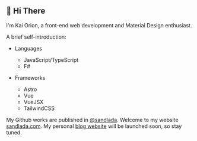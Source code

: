## :wave: Hi There

I'm Kai Orion, a front-end web development and Material Design enthusiast.

A brief self-introduction:

- Languages
  - JavaScript/TypeScript
  - F#

- Frameworks
  - Astro
  - Vue
  - VueJSX
  - TailwindCSS

My Github works are published in [@sandlada](https://github.com/sandlada). Welcome to my website [sandlada.com](https://sandlada.com). My personal [blog website](https://blog.sandlada.com) will be launched soon, so stay tuned.